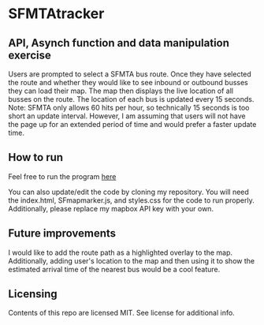 # SFMTAtracker
## API, Asynch function and data manipulation exercise
Users are prompted to select a SFMTA bus route. Once they have selected the route and whether they would like to see inbound or outbound busses they can load their map. The map then displays the live location of all busses on the route. The location of each bus is updated every 15 seconds. 
Note: SFMTA only allows 60 hits per hour, so technically 15 seconds is too short an update interval. However, I am assuming that users will not have the page up for an extended period of time and would prefer a faster update time. 

## How to run
Feel free to run the program [here](https://rockgard3n.github.io/SFMTAtracker/)

You can also update/edit the code by cloning my repository. You will need the index.html, SFmapmarker.js, and styles.css for the code to run properly. Additionally, please replace my mapbox API key with your own. 

## Future improvements
I would like to add the route path as a highlighted overlay to the map. Additionally, adding user's location to the map and then using it to show the estimated arrival time of the nearest bus would be a cool feature. 

## Licensing 
Contents of this repo are licensed MIT. See license for additional info. 
